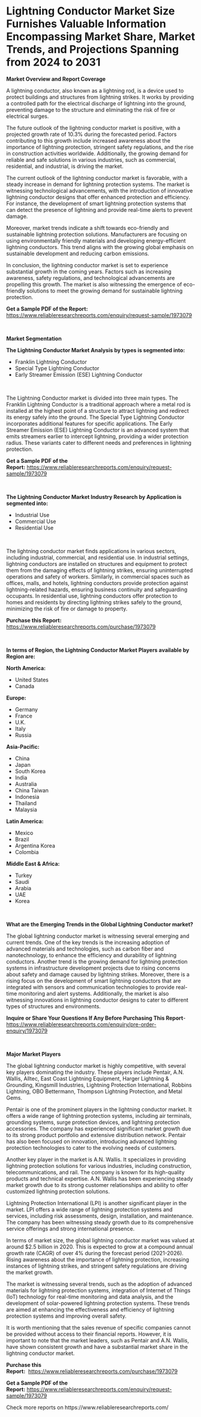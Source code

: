 <p><h1>Lightning Conductor Market Size Furnishes Valuable Information Encompassing Market Share, Market Trends, and Projections Spanning from 2024 to 2031</h1></p><p><strong>Market Overview and Report Coverage</strong></p>
<p><p>A lightning conductor, also known as a lightning rod, is a device used to protect buildings and structures from lightning strikes. It works by providing a controlled path for the electrical discharge of lightning into the ground, preventing damage to the structure and eliminating the risk of fire or electrical surges.</p><p>The future outlook of the lightning conductor market is positive, with a projected growth rate of 10.3% during the forecasted period. Factors contributing to this growth include increased awareness about the importance of lightning protection, stringent safety regulations, and the rise in construction activities worldwide. Additionally, the growing demand for reliable and safe solutions in various industries, such as commercial, residential, and industrial, is driving the market.</p><p>The current outlook of the lightning conductor market is favorable, with a steady increase in demand for lightning protection systems. The market is witnessing technological advancements, with the introduction of innovative lightning conductor designs that offer enhanced protection and efficiency. For instance, the development of smart lightning protection systems that can detect the presence of lightning and provide real-time alerts to prevent damage.</p><p>Moreover, market trends indicate a shift towards eco-friendly and sustainable lightning protection solutions. Manufacturers are focusing on using environmentally friendly materials and developing energy-efficient lightning conductors. This trend aligns with the growing global emphasis on sustainable development and reducing carbon emissions.</p><p>In conclusion, the lightning conductor market is set to experience substantial growth in the coming years. Factors such as increasing awareness, safety regulations, and technological advancements are propelling this growth. The market is also witnessing the emergence of eco-friendly solutions to meet the growing demand for sustainable lightning protection.</p></p>
<p><strong>Get a Sample PDF of the Report:</strong> <a href="https://www.reliableresearchreports.com/enquiry/request-sample/1973079">https://www.reliableresearchreports.com/enquiry/request-sample/1973079</a></p>
<p>&nbsp;</p>
<p><strong>Market Segmentation</strong></p>
<p><strong>The Lightning Conductor Market Analysis by types is segmented into:</strong></p>
<p><ul><li>Franklin Lightning Conductor</li><li>Special Type Lightning Conductor</li><li>Early Streamer Emission (ESE) Lightning Conductor</li></ul></p>
<p>&nbsp;</p>
<p><p>The Lightning Conductor market is divided into three main types. The Franklin Lightning Conductor is a traditional approach where a metal rod is installed at the highest point of a structure to attract lightning and redirect its energy safely into the ground. The Special Type Lightning Conductor incorporates additional features for specific applications. The Early Streamer Emission (ESE) Lightning Conductor is an advanced system that emits streamers earlier to intercept lightning, providing a wider protection radius. These variants cater to different needs and preferences in lightning protection.</p></p>
<p><strong>Get a Sample PDF of the Report:</strong>&nbsp;<a href="https://www.reliableresearchreports.com/enquiry/request-sample/1973079">https://www.reliableresearchreports.com/enquiry/request-sample/1973079</a></p>
<p>&nbsp;</p>
<p><strong>The Lightning Conductor Market Industry Research by Application is segmented into:</strong></p>
<p><ul><li>Industrial Use</li><li>Commercial Use</li><li>Residential Use</li></ul></p>
<p>&nbsp;</p>
<p><p>The lightning conductor market finds applications in various sectors, including industrial, commercial, and residential use. In industrial settings, lightning conductors are installed on structures and equipment to protect them from the damaging effects of lightning strikes, ensuring uninterrupted operations and safety of workers. Similarly, in commercial spaces such as offices, malls, and hotels, lightning conductors provide protection against lightning-related hazards, ensuring business continuity and safeguarding occupants. In residential use, lightning conductors offer protection to homes and residents by directing lightning strikes safely to the ground, minimizing the risk of fire or damage to property.</p></p>
<p><strong>Purchase this Report:</strong>&nbsp; <a href="https://www.reliableresearchreports.com/purchase/1973079">https://www.reliableresearchreports.com/purchase/1973079</a></p>
<p>&nbsp;</p>
<p><strong>In terms of Region, the Lightning Conductor Market Players available by Region are:</strong></p>
<p>
    <p> <strong> North America: </strong>
        <ul>
            <li>United States</li>
            <li>Canada</li>
        </ul>
        </p> 
    <p> <strong> Europe: </strong>
        <ul>
            <li>Germany</li>
            <li>France</li>
            <li>U.K.</li>
            <li>Italy</li>
            <li>Russia</li>
        </ul>
        </p> 
    <p> <strong> Asia-Pacific: </strong>
        <ul>
            <li>China</li>
            <li>Japan</li>
            <li>South Korea</li>
            <li>India</li>
            <li>Australia</li>
            <li>China Taiwan</li>
            <li>Indonesia</li>
            <li>Thailand</li>
            <li>Malaysia</li>
        </ul>
        </p> 
    <p> <strong> Latin America: </strong>
        <ul>
            <li>Mexico</li>
            <li>Brazil</li>
            <li>Argentina Korea</li>
            <li>Colombia</li>
        </ul>
        </p> 
    <p> <strong> Middle East & Africa: </strong>
        <ul>
            <li>Turkey</li>
            <li>Saudi</li>
            <li>Arabia</li>
            <li>UAE</li>
            <li>Korea</li>
        </ul>
    </p>
    </p>
<p>&nbsp;</p>
<p><strong>What are the Emerging Trends in the Global Lightning Conductor market?</strong></p>
<p><p>The global lightning conductor market is witnessing several emerging and current trends. One of the key trends is the increasing adoption of advanced materials and technologies, such as carbon fiber and nanotechnology, to enhance the efficiency and durability of lightning conductors. Another trend is the growing demand for lightning protection systems in infrastructure development projects due to rising concerns about safety and damage caused by lightning strikes. Moreover, there is a rising focus on the development of smart lightning conductors that are integrated with sensors and communication technologies to provide real-time monitoring and alert systems. Additionally, the market is also witnessing innovations in lightning conductor designs to cater to different types of structures and environments.</p></p>
<p><strong>Inquire or Share Your Questions If Any Before Purchasing This Report</strong>- <a href="https://www.reliableresearchreports.com/enquiry/pre-order-enquiry/1973079">https://www.reliableresearchreports.com/enquiry/pre-order-enquiry/1973079</a></p>
<p>&nbsp;</p>
<p><strong>Major Market Players</strong></p>
<p><p>The global lightning conductor market is highly competitive, with several key players dominating the industry. These players include Pentair, A.N. Wallis, Alltec, East Coast Lightning Equipment, Harger Lightning & Grounding, Kingsmill Industries, Lightning Protection International, Robbins Lightning, OBO Bettermann, Thompson Lightning Protection, and Metal Gems.</p><p>Pentair is one of the prominent players in the lightning conductor market. It offers a wide range of lightning protection systems, including air terminals, grounding systems, surge protection devices, and lightning protection accessories. The company has experienced significant market growth due to its strong product portfolio and extensive distribution network. Pentair has also been focused on innovation, introducing advanced lightning protection technologies to cater to the evolving needs of customers.</p><p>Another key player in the market is A.N. Wallis. It specializes in providing lightning protection solutions for various industries, including construction, telecommunications, and rail. The company is known for its high-quality products and technical expertise. A.N. Wallis has been experiencing steady market growth due to its strong customer relationships and ability to offer customized lightning protection solutions.</p><p>Lightning Protection International (LPI) is another significant player in the market. LPI offers a wide range of lightning protection systems and services, including risk assessments, design, installation, and maintenance. The company has been witnessing steady growth due to its comprehensive service offerings and strong international presence.</p><p>In terms of market size, the global lightning conductor market was valued at around $2.5 billion in 2020. This is expected to grow at a compound annual growth rate (CAGR) of over 4% during the forecast period (2021-2026). Rising awareness about the importance of lightning protection, increasing instances of lightning strikes, and stringent safety regulations are driving the market growth.</p><p>The market is witnessing several trends, such as the adoption of advanced materials for lightning protection systems, integration of Internet of Things (IoT) technology for real-time monitoring and data analysis, and the development of solar-powered lightning protection systems. These trends are aimed at enhancing the effectiveness and efficiency of lightning protection systems and improving overall safety.</p><p>It is worth mentioning that the sales revenue of specific companies cannot be provided without access to their financial reports. However, it is important to note that the market leaders, such as Pentair and A.N. Wallis, have shown consistent growth and have a substantial market share in the lightning conductor market.</p></p>
<p><strong>Purchase this Report:</strong>&nbsp;&nbsp;<a href="https://www.reliableresearchreports.com/purchase/1973079">https://www.reliableresearchreports.com/purchase/1973079</a></p>
<p></p>
<p><strong>Get a Sample PDF of the Report:</strong>&nbsp;<a href="https://www.reliableresearchreports.com/enquiry/request-sample/1973079">https://www.reliableresearchreports.com/enquiry/request-sample/1973079</a></p>
<p>Check more reports on https://www.reliableresearchreports.com/</p>